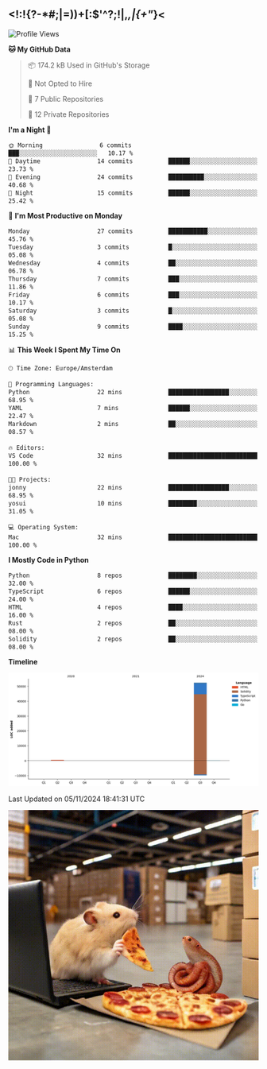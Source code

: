 ## <!:!{?-*#;|=))+[:$'^?;!|,_,|{\+"_}<
<!--START_SECTION:waka-->
![Profile Views](http://img.shields.io/badge/Profile%20Views-47-blue)

**🐱 My GitHub Data** 

> 📦 174.2 kB Used in GitHub's Storage 
 > 
> 🚫 Not Opted to Hire
 > 
> 📜 7 Public Repositories 
 > 
> 🔑 12 Private Repositories 
 > 
**I'm a Night 🦉** 

```text
🌞 Morning                6 commits           ███░░░░░░░░░░░░░░░░░░░░░░   10.17 % 
🌆 Daytime                14 commits          ██████░░░░░░░░░░░░░░░░░░░   23.73 % 
🌃 Evening                24 commits          ██████████░░░░░░░░░░░░░░░   40.68 % 
🌙 Night                  15 commits          ██████░░░░░░░░░░░░░░░░░░░   25.42 % 
```
📅 **I'm Most Productive on Monday** 

```text
Monday                   27 commits          ███████████░░░░░░░░░░░░░░   45.76 % 
Tuesday                  3 commits           █░░░░░░░░░░░░░░░░░░░░░░░░   05.08 % 
Wednesday                4 commits           ██░░░░░░░░░░░░░░░░░░░░░░░   06.78 % 
Thursday                 7 commits           ███░░░░░░░░░░░░░░░░░░░░░░   11.86 % 
Friday                   6 commits           ███░░░░░░░░░░░░░░░░░░░░░░   10.17 % 
Saturday                 3 commits           █░░░░░░░░░░░░░░░░░░░░░░░░   05.08 % 
Sunday                   9 commits           ████░░░░░░░░░░░░░░░░░░░░░   15.25 % 
```


📊 **This Week I Spent My Time On** 

```text
🕑︎ Time Zone: Europe/Amsterdam

💬 Programming Languages: 
Python                   22 mins             █████████████████░░░░░░░░   68.95 % 
YAML                     7 mins              ██████░░░░░░░░░░░░░░░░░░░   22.47 % 
Markdown                 2 mins              ██░░░░░░░░░░░░░░░░░░░░░░░   08.57 % 

🔥 Editors: 
VS Code                  32 mins             █████████████████████████   100.00 % 

🐱‍💻 Projects: 
jonny                    22 mins             █████████████████░░░░░░░░   68.95 % 
yosui                    10 mins             ████████░░░░░░░░░░░░░░░░░   31.05 % 

💻 Operating System: 
Mac                      32 mins             █████████████████████████   100.00 % 
```

**I Mostly Code in Python** 

```text
Python                   8 repos             ████████░░░░░░░░░░░░░░░░░   32.00 % 
TypeScript               6 repos             ██████░░░░░░░░░░░░░░░░░░░   24.00 % 
HTML                     4 repos             ████░░░░░░░░░░░░░░░░░░░░░   16.00 % 
Rust                     2 repos             ██░░░░░░░░░░░░░░░░░░░░░░░   08.00 % 
Solidity                 2 repos             ██░░░░░░░░░░░░░░░░░░░░░░░   08.00 % 
```



**Timeline**

![Lines of Code chart](https://raw.githubusercontent.com/yosui/yosui/master/assets/bar_graph.png)


 Last Updated on 05/11/2024 18:41:31 UTC
<!--END_SECTION:waka-->

![hamster is coding in front of pc at warehouse. and then, squid eats the pizza](/public/image/0.gif)